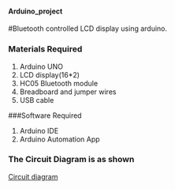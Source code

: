 #### Arduino_project

#Bluetooth controlled LCD display using arduino.

### Materials Required
1) Arduino UNO
2) LCD display(16*2)
3) HC05 Bluetooth module
4) Breadboard and jumper wires
5) USB cable


###Software Required
1) Arduino IDE
2) Arduino Automation App

### The Circuit Diagram is as shown
[Circuit diagram](https://drive.google.com/file/d/1YraTzeK5s4ir3jBVKkRZr1Ayc6DnRTCT/view?usp=sharing)




